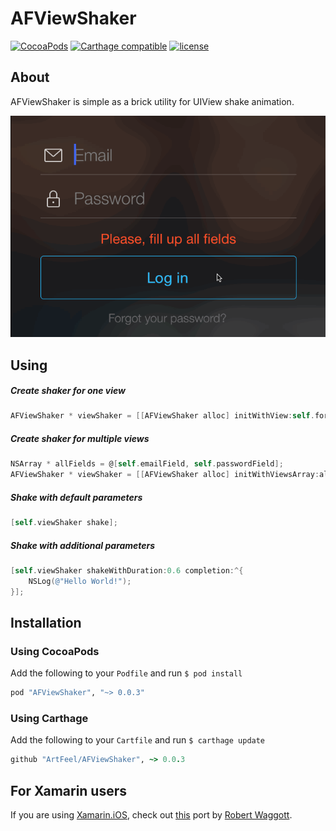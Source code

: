 AFViewShaker
=======
[![CocoaPods](https://img.shields.io/cocoapods/v/AFViewShaker.svg)](http://cocoapods.org)
[![Carthage compatible](https://img.shields.io/badge/Carthage-compatible-4BC51D.svg?style=flat)](https://github.com/Carthage/Carthage)
[![license](https://img.shields.io/github/license/ArtFeel/AFViewShaker.svg)]()

## About
AFViewShaker is simple as a brick utility for UIView shake animation.

![](example.gif)

## Using
##### Create shaker for one view
```objective-c
AFViewShaker * viewShaker = [[AFViewShaker alloc] initWithView:self.formView];
```

##### Create shaker for multiple views
```objective-c
NSArray * allFields = @[self.emailField, self.passwordField];
AFViewShaker * viewShaker = [[AFViewShaker alloc] initWithViewsArray:allFields];
```

##### Shake with default parameters
```objective-c
[self.viewShaker shake];
```

##### Shake with additional parameters
```objective-c
[self.viewShaker shakeWithDuration:0.6 completion:^{
    NSLog(@"Hello World!");
}];
```

## Installation

### Using CocoaPods
Add the following to your `Podfile` and run `$ pod install`
```ruby
pod "AFViewShaker", "~> 0.0.3"
```

### Using Carthage
Add the following to your `Cartfile` and run `$ carthage update`
```ruby
github "ArtFeel/AFViewShaker", ~> 0.0.3
```

## For Xamarin users
If you are using [Xamarin.iOS](https://xamarin.com), check out [this](https://github.com/robert-waggott/Xamarin.ViewShaker) port by [Robert Waggott](https://github.com/robert-waggott).
